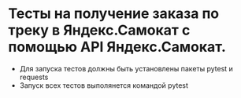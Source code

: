 ﻿# Тесты на получение заказа по треку в Яндекс.Самокат с помощью API Яндекс.Самокат.

- Для запуска тестов должны быть установлены пакеты pytest и requests
- Запуск всех тестов выполянется командой pytest